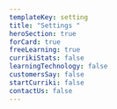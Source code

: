 ```yaml
---
templateKey: setting
title: "Settings "
heroSection: true
forCard: true
freeLearning: true
currikiStats: false
learningTechnology: false
customersSay: false
startCurriki: false
contactUs: false
---
```

